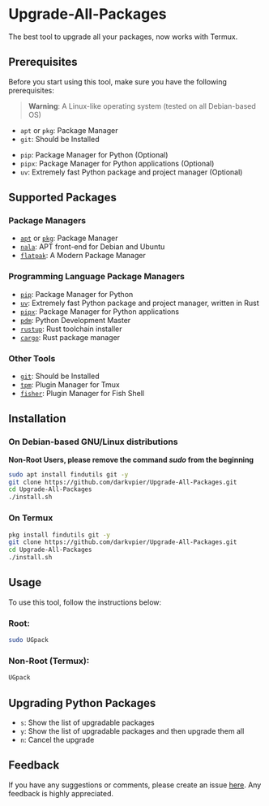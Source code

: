 # Upgrade-All-Packages

The best tool to upgrade all your packages, now works with Termux.

## Prerequisites

Before you start using this tool, make sure you have the following prerequisites:

> **Warning**: A Linux-like operating system (tested on all Debian-based OS)

- `apt` or `pkg`: Package Manager
- `git`: Should be Installed
<!-- - `flatpak`: A Modern Package Manager (Optional) -->
- `pip`: Package Manager for Python (Optional)
- `pipx`: Package Manager for Python applications (Optional)
- `uv`: Extremely fast Python package and project manager (Optional)
<!-- - `gem`: Package Manager for Ruby (Optional)
- `tpm`: Plugin Manager for Tmux (Optional) -->

## Supported Packages

### Package Managers

- [`apt`](https://wiki.debian.org/Apt) or [`pkg`](https://wiki.termux.com/wiki/Package_Management): Package Manager
- [`nala`](https://gitlab.com/volian/nala): APT front-end for Debian and Ubuntu
- [`flatpak`](https://flatpak.org): A Modern Package Manager

### Programming Language Package Managers

- [`pip`](https://pip.pypa.io/en/stable/): Package Manager for Python
- [`uv`](https://github.com/astral-sh/uv): Extremely fast Python package and project manager, written in Rust
- [`pipx`](https://pipxproject.github.io/pipx/): Package Manager for Python applications
- [`pdm`](https://pdm.fming.dev/): Python Development Master
- [`rustup`](https://rustup.rs/): Rust toolchain installer
- [`cargo`](https://doc.rust-lang.org/cargo/): Rust package manager
<!-- - `gem`: Package Manager for Ruby -->

### Other Tools

- [`git`](https://git-scm.com/): Should be Installed
- [`tpm`](https://github.com/tmux-plugins/tpm): Plugin Manager for Tmux
- [`fisher`](https://github.com/jorgebucaran/fisher): Plugin Manager for Fish Shell

<!-- - `apt` Packages
- `pkg` Packages
- `Flatpak` Packages
- `Python pip` Packages
- `RubyGems` Packages
- `Git` Packages
- `Fisher` Packages (Fish Shell Plugins)
- `Tmux Plugins` Packages
- `pipx` Packages
- `uv` Packages 
-->
## Installation

### On Debian-based GNU/Linux distributions

**Non-Root Users, please remove the command _sudo_ from the beginning**

```bash
sudo apt install findutils git -y
git clone https://github.com/darkvpier/Upgrade-All-Packages.git
cd Upgrade-All-Packages
./install.sh
```

### On Termux

```bash
pkg install findutils git -y
git clone https://github.com/darkvpier/Upgrade-All-Packages.git
cd Upgrade-All-Packages
./install.sh
```

## Usage

To use this tool, follow the instructions below:

### Root:

```bash
sudo UGpack 
```

### Non-Root (Termux):

```bash
UGpack 
```

## Upgrading Python Packages

- `s`: Show the list of upgradable packages
- `y`: Show the list of upgradable packages and then upgrade them all
- `n`: Cancel the upgrade

## Feedback

If you have any suggestions or comments, please create an issue [here](https://github.com/darkvpier/Upgrade-All-Packages/issues). Any feedback is highly appreciated.